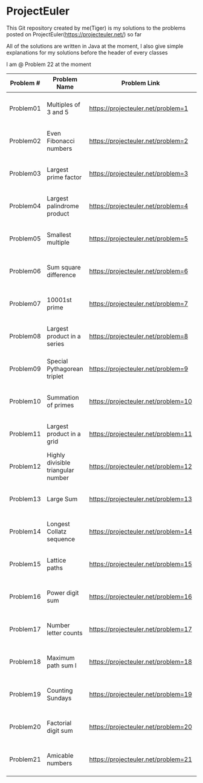ProjectEuler
============

This Git repository created by me(Tiger) is my solutions to the problems posted on ProjectEuler(https://projecteuler.net/) so far

All of the solutions are written in Java at the moment, I also give simple explanations for my solutions before the header of every classes


I am @ Problem 22 at the moment



|   Problem #   | Problem Name  | Problem Link  |  Solved Time  | 
| ------------- | ------------- | ------------- | ------------- |
|   Problem01    | Multiples of 3 and 5 |  https://projecteuler.net/problem=1  | 2014-11-27 9:52 pm |
|   Problem02   | Even Fibonacci numbers  |  https://projecteuler.net/problem=2  | 2014-11-27 10:25 pm |
|   Problem03   | Largest prime factor  |  https://projecteuler.net/problem=3  | 2014-12-03 11:35 pm |
|   Problem04   | Largest palindrome product  |  https://projecteuler.net/problem=4  | 2014-12-03 11:35 pm |
|   Problem05   | Smallest multiple  |  https://projecteuler.net/problem=5  | 2014-12-03 11:35 pm |
|   Problem06   | Sum square difference  |  https://projecteuler.net/problem=6  | 2014-12-03 11:35 pm |
|   Problem07   | 10001st prime  |  https://projecteuler.net/problem=7  | 2014-12-03 11:35 pm |
|   Problem08   | Largest product in a series  |  https://projecteuler.net/problem=8  | 2014-12-03 11:35 pm |
|   Problem09   | Special Pythagorean triplet  |  https://projecteuler.net/problem=9  | 2014-12-03 11:35 pm |
|   Problem10   | Summation of primes  |  https://projecteuler.net/problem=10  | 2014-12-03 11:35 pm |
|   Problem11   | Largest product in a grid  |  https://projecteuler.net/problem=11  | 2014-11-28 00:00 am |
|   Problem12   | Highly divisible triangular number  |  https://projecteuler.net/problem=12  | 2014-11-27 10:10 pm |
|   Problem13   | Large Sum  |  https://projecteuler.net/problem=13  | 2014-11-29 4:45 pm |
|   Problem14   | Longest Collatz sequence  |  https://projecteuler.net/problem=14  | 2014-11-29 2:12 am |
|   Problem15   | Lattice paths  |  https://projecteuler.net/problem=15  | 2014-11-28 5:30 pm |
|   Problem16   | Power digit sum  |  https://projecteuler.net/problem=16  | 2014-11-29 5:45 pm |
|   Problem17   | Number letter counts  |  https://projecteuler.net/problem=17  | 2014-11-30 5:32 pm |
|   Problem18   | Maximum path sum I |  https://projecteuler.net/problem=18  | 2014-11-30 3:45 pm |
|   Problem19   | Counting Sundays  |  https://projecteuler.net/problem=19  | 2014-11-30 5:01 pm |
|   Problem20   | Factorial digit sum  |  https://projecteuler.net/problem=20  | 2014-11-30 4:30 pm |
|   Problem21   | Amicable numbers |  https://projecteuler.net/problem=21  | 2014-11-03 10:20 pm |




